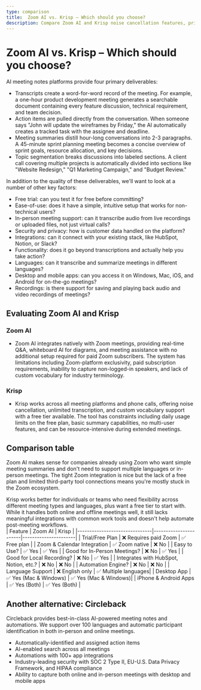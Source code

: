 ```yaml
---
type: comparison
title:  Zoom AI vs. Krisp – Which should you choose?
description: Compare Zoom AI and Krisp noise cancellation features, pricing, and performance. Plus, discover Circleback as an alternative solution for crystal-clear audio calls.
---
```


# Zoom AI vs. Krisp – Which should you choose?  
AI meeting notes platforms provide four primary deliverables:  
  
* Transcripts create a word-for-word record of the meeting. For example, a one-hour product development meeting generates a searchable document containing every feature discussion, technical requirement, and team decision.  
* Action items are pulled directly from the conversation. When someone says "John will update the wireframes by Friday," the AI automatically creates a tracked task with the assignee and deadline.  
* Meeting summaries distill hour-long conversations into 2-3 paragraphs. A 45-minute sprint planning meeting becomes a concise overview of sprint goals, resource allocation, and key decisions.  
* Topic segmentation breaks discussions into labeled sections. A client call covering multiple projects is automatically divided into sections like "Website Redesign," "Q1 Marketing Campaign," and "Budget Review."  
  
In addition to the quality of these deliverables, we'll want to look at a number of other key factors:  
  
* Free trial: can you test it for free before committing?  
* Ease-of-use: does it have a simple, intuitive setup that works for non-technical users?  
* In-person meeting support: can it transcribe audio from live recordings or uploaded files, not just virtual calls?  
* Security and privacy: how is customer data handled on the platform?  
* Integrations: can it connect with your existing stack, like HubSpot, Notion, or Slack?  
* Functionality: does it go beyond transcriptions and actually help you take action?  
* Languages: can it transcribe and summarize meetings in different languages?  
* Desktop and mobile apps: can you access it on Windows, Mac, iOS, and Android for on-the-go meetings?  
* Recordings: is there support for saving and playing back audio and video recordings of meetings?    
## Evaluating Zoom AI and Krisp  
### Zoom AI
* Zoom AI integrates natively with Zoom meetings, providing real-time Q&A, whiteboard AI for diagrams, and meeting assistance with no additional setup required for paid Zoom subscribers. The system has limitations including Zoom-platform exclusivity, paid subscription requirements, inability to capture non-logged-in speakers, and lack of custom vocabulary for industry terminology.

### Krisp
* Krisp works across all meeting platforms and phone calls, offering noise cancellation, unlimited transcription, and custom vocabulary support with a free tier available. The tool has constraints including daily usage limits on the free plan, basic summary capabilities, no multi-user features, and can be resource-intensive during extended meetings.  
## Comparison table    
Zoom AI makes sense for companies already using Zoom who want simple meeting summaries and don't need to support multiple languages or in-person meetings. The tight Zoom integration is nice but the lack of a free plan and limited third-party tool connections means you're mostly stuck in the Zoom ecosystem.

Krisp works better for individuals or teams who need flexibility across different meeting types and languages, plus want a free tier to start with. While it handles both online and offline meetings well, it still lacks meaningful integrations with common work tools and doesn't help automate post-meeting workflows.  
| Feature                        | Zoom AI               | Krisp                |
|-------------------------------|-----------------------|----------------------|
| Trial/Free Plan                | ❌ Requires paid Zoom  | ✅ Free plan         |
| Zoom & Calendar Integration    | ✅ Zoom native         | ❌ No                |
| Easy to Use?                   | ✅ Yes                 | ✅ Yes               |
| Good for In-Person Meetings?   | ❌ No                  | ✅ Yes               |
| Good for Local Recording?      | ❌ No                  | ✅ Yes               |
| Integrates with HubSpot, Notion, etc.? | ❌ No           | ❌ No                |
| Automation Engine?             | ❌ No                  | ❌ No                |
| Language Support               | ❌ English only        | ✅ Multiple languages|
| Desktop App                    | ✅ Yes (Mac & Windows) | ✅ Yes (Mac & Windows)|
| iPhone & Android Apps          | ✅ Yes (Both)          | ✅ Yes (Both)        |  
## Another alternative: Circleback  
Circleback provides best-in-class AI-powered meeting notes and automations. We support over 100 languages and automatic participant identification in both in-person and online meetings.  
  
* Automatically-identified and assigned action items  
* AI-enabled search across all meetings  
* Automations with 100+ app integrations  
* Industry-leading security with SOC 2 Type II, EU-U.S. Data Privacy Framework, and HIPAA compliance  
* Ability to capture both online and in-person meetings with desktop and mobile apps  